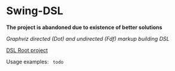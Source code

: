 Swing-DSL
========================
__The project is abandoned due to existence of better solutions__

<i> Graphviz directed (Dot) and undirected (Fdf) markup building DSL </i>

<a href="https://github.com/fehu/dsl">DSL Root project<a/>

Usage examples:
    <code>
        todo
    </code>
